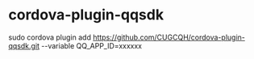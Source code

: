 # cordova-plugin-qqsdk

sudo cordova plugin add https://github.com/CUGCQH/cordova-plugin-qqsdk.git --variable QQ_APP_ID=xxxxxx

